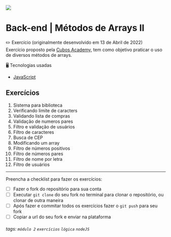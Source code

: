 ![](https://i.imgur.com/xG74tOh.png)

# Back-end | Métodos de Arrays II

:pencil2: Exercício (originalmente desenvolvido em 13 de Abril de 2022) <br>
Exercício proposto pela [Cubos Academy](https://cubos.academy/sucesso), tem como objetivo praticar o uso de diversos métodos de arrays.

:desktop_computer: Tecnologias usadas
- [JavaScript](https://developer.mozilla.org/pt-BR/docs/Web/JavaScript)

## Exercícios

1. Sistema para biblioteca
2. Verificando limite de caracters
3. Validando lista de compras
4. Validação de numeros pares
5. Filtro e validação de usuários
6. Filtro de caracteres
7. Busca de CEP
8. Modificando um array
9. Filtro de números positivos
10. Filtro de números pares
11. Filtro de nome por letra
12. Filtro de usuários

---

Preencha a checklist para fazer os exercícios:

-   [ ] Fazer o fork do repositório para sua conta
-   [ ] Executar `git clone` do seu fork no terminal para clonar o repositório, ou clonar de outra maneira
-   [ ] Após fazer e commitar todos os exercícios fazer o `git push` para seu fork
-   [ ] Copiar a url do seu fork e enviar na plataforma

###### tags: `módulo 2` `exercícios` `lógica` `nodeJS`
